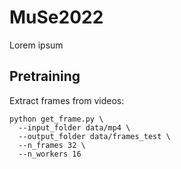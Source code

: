 # MuSe2022

Lorem ipsum

## Pretraining

Extract frames from videos:

```
python get_frame.py \
  --input_folder data/mp4 \
  --output_folder data/frames_test \
  --n_frames 32 \
  --n_workers 16
```
